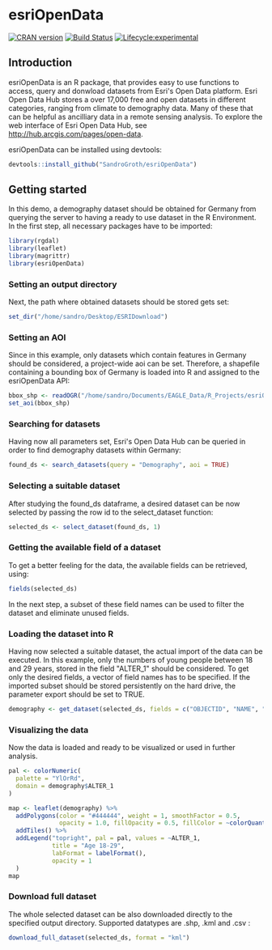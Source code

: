 # esriOpenData

[![CRAN version](https://www.r-pkg.org/badges/version/esriOpenData)](https://CRAN.R-project.org/package=esriOpenData)
[![Build Status](https://travis-ci.org/SandroGroth/esriOpenData.svg?branch=master)](https://travis-ci.org//SandroGroth/esriOpenData)
[![Lifecycle:experimental](https://img.shields.io/badge/lifecycle-experimental-orange.svg)](https://www.tidyverse.org/lifecycle/#experimental)

## Introduction

esriOpenData is an R package, that provides easy to use functions to access, query and donwload datasets from Esri's Open Data platform. Esri Open Data Hub stores a over 17,000 free and open datasets in different categories, ranging from climate to demography data. Many of these that can be helpful as ancilliary data in a remote sensing analysis. To explore the web interface of Esri Open Data Hub, see <http://hub.arcgis.com/pages/open-data>.

esriOpenData can be installed using devtools:

```R
devtools::install_github("SandroGroth/esriOpenData")
```

## Getting started

In this demo, a demography dataset should be obtained for Germany from querying the server to having a ready to use dataset in the R Environment. In the first step, all necessary packages have to be imported:

```R
library(rgdal)
library(leaflet)
library(magrittr)
library(esriOpenData)
```

### Setting an output directory

Next, the path where obtained datasets should be stored gets set:

```R
set_dir("/home/sandro/Desktop/ESRIDownload")
```

### Setting an AOI

Since in this example, only datasets which contain features in Germany should be considered, a project-wide aoi can be set. Therefore, a shapefile containing a bounding box of Germany is loaded into R and assigned to the esriOpenData API:

```R
bbox_shp <- readOGR("/home/sandro/Documents/EAGLE_Data/R_Projects/esriOpenData/examples/data/germany_bbox.shp")
set_aoi(bbox_shp)
```

### Searching for datasets

Having now all parameters set, Esri's Open Data Hub can be queried in order to find demography datasets within Germany:

```R
found_ds <- search_datasets(query = "Demography", aoi = TRUE)
```

### Selecting a suitable dataset

After studying the found_ds dataframe, a desired dataset can be now selected by passing the row id to the select_dataset function:

```R
selected_ds <- select_dataset(found_ds, 1)
```

### Getting the available field of a dataset

To get a better feeling for the data, the available fields can be retrieved, using:

```R
fields(selected_ds)
```

In the next step, a subset of these field names can be used to filter the dataset and eliminate unused fields.

### Loading the dataset into R

Having now selected a suitable dataset, the actual import of the data can be executed. In this example, only the numbers of young people between 18 and 29 years, stored in the field "ALTER_1" should be considered. To get only the desired fields, a vector of field names has to be specified. If the imported subset should be stored persistently on the hard drive, the parameter export should be set to TRUE.

```R
demography <- get_dataset(selected_ds, fields = c("OBJECTID", "NAME", "DES", "ALTER_1"))
```

### Visualizing the data

Now the data is loaded and ready to be visualized or used in further analysis.
```R
pal <- colorNumeric(
  palette = "YlOrRd",
  domain = demography$ALTER_1
)

map <- leaflet(demography) %>%
  addPolygons(color = "#444444", weight = 1, smoothFactor = 0.5,
              opacity = 1.0, fillOpacity = 0.5, fillColor = ~colorQuantile("YlOrRd", ALTER_1)(ALTER_1)) %>%
  addTiles() %>%
  addLegend("topright", pal = pal, values = ~ALTER_1,
            title = "Age 18-29",
            labFormat = labelFormat(),
            opacity = 1
  )
map
```

### Download full dataset

The whole selected dataset can be also downloaded directly to the specified output directory. Supported datatypes are .shp, .kml and .csv :
```R
download_full_dataset(selected_ds, format = "kml")
```
